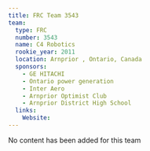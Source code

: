 ```yaml
---
title: FRC Team 3543
team:
  type: FRC
  number: 3543
  name: C4 Robotics
  rookie_year: 2011
  location: Arnprior , Ontario, Canada
  sponsors:
    - GE HITACHI
    - Ontario power generation
    - Inter Aero
    - Arnprior Optimist Club
    - Arnprior District High School
  links:
    Website: 
---
```

No content has been added for this team